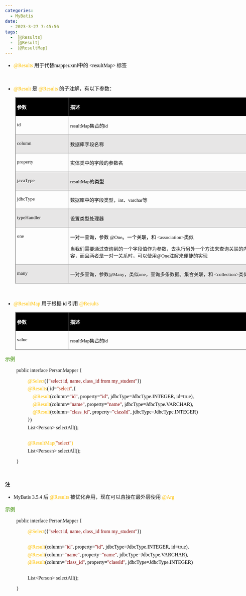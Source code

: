 ```yaml
---
categories:
  - MyBatis
date:
  - 2023-3-27 7:45:56
tags:
  - ［@Results］
  - ［@Result］
  - ［@ResultMap］
---
```


<body lang=zh-CN style='font-family:"Microsoft YaHei UI";font-size:12.0pt'>
<!--StartFragment-->

<div style='direction:ltr;border-width:100%'>

<div style='direction:ltr;margin-top:0in;margin-left:0in;width:8.0548in'>

<div style='direction:ltr;margin-top:0in;margin-left:0in;width:8.0548in'>

<ul type=disc style='direction:ltr;unicode-bidi:embed;margin-top:0in;
 margin-bottom:0in'>
 <li style='margin-top:0;margin-bottom:0;vertical-align:middle;color:black'><span
     style='font-family:"Comic Sans MS";font-size:12.0pt;color:#FFC000'
     lang=en-US>@Results </span><span style='font-family:"Microsoft YaHei UI";
     font-size:12.0pt;color:black' lang=zh-CN>用于代替</span><span
     style='font-family:"Comic Sans MS";font-size:12.0pt;color:black'
     lang=en-US>mapper.xml</span><span style='font-family:"Microsoft YaHei UI";
     font-size:12.0pt;color:black' lang=zh-CN>中的</span><span style='font-family:
     "Microsoft YaHei UI";font-size:12.0pt;color:black' lang=en-US> </span><span
     style='font-family:"Comic Sans MS";font-size:12.0pt;color:black'
     lang=en-US>&lt;resultMap&gt; </span><span style='font-family:"Microsoft YaHei UI";
     font-size:12.0pt;color:black' lang=zh-CN>标签</span></li>
</ul>

<p style='margin-left:.375in;font-family:"Comic Sans MS";font-size:
12.0pt;color:#ED7D31' lang=en-US>&nbsp;</p>

<ul type=disc style='direction:ltr;unicode-bidi:embed;margin-top:0in;
 margin-bottom:0in'>
 <li style='margin-top:0;margin-bottom:0;vertical-align:middle;color:black'><span
     style='font-family:"Comic Sans MS";font-size:12.0pt;color:#FFC000'
     lang=en-US>@Result </span><span style='font-family:"Microsoft YaHei UI";
     font-size:12.0pt;color:black' lang=zh-CN>是</span><span style='font-family:
     "Microsoft YaHei UI";font-size:12.0pt;color:black' lang=en-US> </span><span
     style='font-family:"Comic Sans MS";font-size:12.0pt;color:#FFC000'
     lang=en-US>@Results </span><span style='font-family:"Microsoft YaHei UI";
     font-size:12.0pt;color:black' lang=zh-CN>的子注解，有以下参数：</span></li>
</ul>

<div style='direction:ltr'>

<table border=1 cellpadding=0 cellspacing=0 valign=top style='direction:ltr;
 border-collapse:collapse;border-style:solid;border-color:#A3A3A3;border-width:
 1pt;margin-left:.3333in' title="" summary="">
 <tr>
  <td style='border-style:solid;border-color:#A3A3A3;border-width:1pt;
  background-color:black;vertical-align:top;width:1.6743in;padding:2.0pt 3.0pt 2.0pt 3.0pt'>
  <p style='font-family:"Microsoft YaHei UI";font-size:11.5pt;
  color:white'><span style='font-weight:bold'>参数</span></p>
  </td>
  <td style='border-style:solid;border-color:#A3A3A3;border-width:1pt;
  background-color:black;vertical-align:top;width:5.8923in;padding:2.0pt 3.0pt 2.0pt 3.0pt'>
  <p style='font-family:"Microsoft YaHei UI";font-size:11.5pt;
  color:white'><span style='font-weight:bold'>描述</span></p>
  </td>
 </tr>
 <tr>
  <td style='border-style:solid;border-color:#A3A3A3;border-width:1pt;
  vertical-align:top;width:1.6743in;padding:2.0pt 3.0pt 2.0pt 3.0pt'>
  <p style='font-family:"Comic Sans MS";font-size:11.5pt;color:black'
  lang=en-US>id</p>
  </td>
  <td style='border-style:solid;border-color:#A3A3A3;border-width:1pt;
  vertical-align:top;width:5.8923in;padding:2.0pt 3.0pt 2.0pt 3.0pt'>
  <p style='font-size:11.5pt;color:black'><span style='font-family:
  "Comic Sans MS"' lang=en-US>resultMap</span><span style='font-family:"Microsoft YaHei UI"'
  lang=zh-CN>集合的</span><span style='font-family:"Comic Sans MS"' lang=en-US>id</span></p>
  </td>
 </tr>
 <tr>
  <td style='border-style:solid;border-color:#A3A3A3;border-width:1pt;
  background-color:#E7E6E6;vertical-align:top;width:1.6743in;padding:2.0pt 3.0pt 2.0pt 3.0pt'>
  <p style='font-family:"Comic Sans MS";font-size:11.5pt'>column</p>
  </td>
  <td style='border-style:solid;border-color:#A3A3A3;border-width:1pt;
  background-color:#E7E6E6;vertical-align:top;width:5.8923in;padding:2.0pt 3.0pt 2.0pt 3.0pt'>
  <p style='font-family:"Microsoft YaHei UI";font-size:11.5pt;
  color:black'>数据库字段名称</p>
  </td>
 </tr>
 <tr>
  <td style='border-style:solid;border-color:#A3A3A3;border-width:1pt;
  vertical-align:top;width:1.6743in;padding:2.0pt 3.0pt 2.0pt 3.0pt'>
  <p style='font-family:"Comic Sans MS";font-size:11.5pt'>property</p>
  </td>
  <td style='border-style:solid;border-color:#A3A3A3;border-width:1pt;
  vertical-align:top;width:5.8923in;padding:2.0pt 3.0pt 2.0pt 3.0pt'>
  <p style='font-family:"Microsoft YaHei UI";font-size:11.5pt;
  color:black'>实体类中的字段的参数名</p>
  </td>
 </tr>
 <tr>
  <td style='border-style:solid;border-color:#A3A3A3;border-width:1pt;
  background-color:#E7E6E6;vertical-align:top;width:1.6743in;padding:2.0pt 3.0pt 2.0pt 3.0pt'>
  <p style='font-family:"Comic Sans MS";font-size:11.5pt'>javaType</p>
  </td>
  <td style='border-style:solid;border-color:#A3A3A3;border-width:1pt;
  background-color:#E7E6E6;vertical-align:top;width:5.8923in;padding:2.0pt 3.0pt 2.0pt 3.0pt'>
  <p style='font-size:11.5pt;color:black'><span style='font-family:
  "Comic Sans MS"' lang=en-US>resultMap</span><span style='font-family:"Microsoft YaHei UI"'
  lang=zh-CN>的类型</span></p>
  </td>
 </tr>
 <tr>
  <td style='border-style:solid;border-color:#A3A3A3;border-width:1pt;
  vertical-align:top;width:1.6743in;padding:2.0pt 3.0pt 2.0pt 3.0pt'>
  <p style='font-family:"Comic Sans MS";font-size:11.5pt'>jdbcType</p>
  </td>
  <td style='border-style:solid;border-color:#A3A3A3;border-width:1pt;
  vertical-align:top;width:5.8923in;padding:2.0pt 3.0pt 2.0pt 3.0pt'>
  <p style='font-size:11.5pt;color:black'><span style='font-family:
  "Microsoft YaHei UI"' lang=zh-CN>数据库中的字段类型，</span><span style='font-family:
  "Comic Sans MS"' lang=en-US>int</span><span style='font-family:"Microsoft YaHei UI"'
  lang=zh-CN>、</span><span style='font-family:"Comic Sans MS"' lang=en-US>varchar</span><span
  style='font-family:"Microsoft YaHei UI"' lang=zh-CN>等</span></p>
  </td>
 </tr>
 <tr>
  <td style='border-style:solid;border-color:#A3A3A3;border-width:1pt;
  background-color:#E7E6E6;vertical-align:top;width:1.6743in;padding:2.0pt 3.0pt 2.0pt 3.0pt'>
  <p style='font-family:"Comic Sans MS";font-size:11.5pt'>typeHandler</p>
  </td>
  <td style='border-style:solid;border-color:#A3A3A3;border-width:1pt;
  background-color:#E7E6E6;vertical-align:top;width:5.8923in;padding:2.0pt 3.0pt 2.0pt 3.0pt'>
  <p style='font-family:"Microsoft YaHei UI";font-size:11.5pt;
  color:black'>设置类型处理器</p>
  </td>
 </tr>
 <tr>
  <td style='border-style:solid;border-color:#A3A3A3;border-width:1pt;
  vertical-align:top;width:1.6743in;padding:2.0pt 3.0pt 2.0pt 3.0pt'>
  <p style='font-family:"Comic Sans MS";font-size:11.5pt'
  lang=en-US>one</p>
  </td>
  <td style='border-style:solid;border-color:#A3A3A3;border-width:1pt;
  vertical-align:top;width:5.9159in;padding:2.0pt 3.0pt 2.0pt 3.0pt'>
  <p style='font-size:11.5pt'><span style='font-family:"Microsoft YaHei UI";
  color:black' lang=zh-CN>一对一查询，参数</span><span style='font-family:"Microsoft YaHei UI";
  color:black' lang=en-US> </span><span style='font-family:"Comic Sans MS";
  color:black' lang=en-US>@One</span><span style='font-family:"Microsoft YaHei UI";
  color:black' lang=zh-CN>。一个关联，和</span><span style='font-family:"Comic Sans MS"'
  lang=zh-CN> &lt;association&gt;</span><span style='font-family:"Microsoft YaHei UI"'
  lang=zh-CN>类似</span></p>
  <p style='font-size:11.5pt'><span style='font-family:"Microsoft YaHei UI"'>当我们需要通过查询到的一个字段值作为参数，去执行另外一个方法来查询关联的内容，而且两者是一对一关系时，可以使用</span><span
  style='font-family:"Comic Sans MS"'>@One</span><span style='font-family:"Microsoft YaHei UI"'>注解来便捷的实现</span></p>
  </td>
 </tr>
 <tr>
  <td style='border-style:solid;border-color:#A3A3A3;border-width:1pt;
  background-color:#E7E6E6;vertical-align:top;width:1.6743in;padding:2.0pt 3.0pt 2.0pt 3.0pt'>
  <p style='font-family:"Comic Sans MS";font-size:11.5pt'
  lang=en-US>many</p>
  </td>
  <td style='border-style:solid;border-color:#A3A3A3;border-width:1pt;
  background-color:#E7E6E6;vertical-align:top;width:5.9618in;padding:2.0pt 3.0pt 2.0pt 3.0pt'>
  <p style='font-size:11.5pt'><span style='font-family:"Microsoft YaHei UI"'
  lang=zh-CN>一对多查询，参数</span><span style='font-family:"Comic Sans MS"'
  lang=en-US>@Many</span><span style='font-family:"Microsoft YaHei UI"'
  lang=zh-CN>，类似</span><span style='font-family:"Comic Sans MS"' lang=en-US>one</span><span
  style='font-family:"Microsoft YaHei UI"' lang=zh-CN>，查询多条数据。集合关联，和</span><span
  style='font-family:"Comic Sans MS"' lang=zh-CN> &lt;collection&gt;</span><span
  style='font-family:"Microsoft YaHei UI"' lang=zh-CN>类似</span></p>
  </td>
 </tr>
</table>

</div>

<p style='font-family:"Microsoft YaHei UI";font-size:12.0pt;
color:#70AD47'>&nbsp;</p>

<ul type=disc style='direction:ltr;unicode-bidi:embed;margin-top:0in;
 margin-bottom:0in'>
 <li style='margin-top:0;margin-bottom:0;vertical-align:middle;color:black'><span
     style='font-family:"Comic Sans MS";font-size:12.0pt;color:#FFC000'
     lang=zh-CN>@ResultMap</span><span style='font-family:"Comic Sans MS";
     font-size:12.0pt;color:black' lang=en-US> </span><span style='font-family:
     "Microsoft YaHei UI";font-size:12.0pt;color:black' lang=zh-CN>用于根据</span><span
     style='font-family:"Microsoft YaHei UI";font-size:12.0pt;color:black'
     lang=en-US> </span><span style='font-family:"Comic Sans MS";font-size:
     12.0pt;color:black' lang=en-US>id </span><span style='font-family:"Microsoft YaHei UI";
     font-size:12.0pt;color:black' lang=zh-CN>引用</span><span style='font-family:
     "Microsoft YaHei UI";font-size:12.0pt;color:black' lang=en-US> </span><span
     style='font-family:"Comic Sans MS";font-size:12.0pt;color:#FFC000'
     lang=en-US>@Results</span></li>
</ul>

<div style='direction:ltr'>

<table border=1 cellpadding=0 cellspacing=0 valign=top style='direction:ltr;
 border-collapse:collapse;border-style:solid;border-color:#A3A3A3;border-width:
 1pt;margin-left:.3333in' title="" summary="">
 <tr>
  <td style='border-style:solid;border-color:#A3A3A3;border-width:1pt;
  background-color:black;vertical-align:top;width:1.6743in;padding:2.0pt 3.0pt 2.0pt 3.0pt'>
  <p style='font-family:"Microsoft YaHei UI";font-size:11.5pt;
  color:white'><span style='font-weight:bold'>参数</span></p>
  </td>
  <td style='border-style:solid;border-color:#A3A3A3;border-width:1pt;
  background-color:black;vertical-align:top;width:5.9173in;padding:2.0pt 3.0pt 2.0pt 3.0pt'>
  <p style='font-family:"Microsoft YaHei UI";font-size:11.5pt;
  color:white'><span style='font-weight:bold'>描述</span></p>
  </td>
 </tr>
 <tr>
  <td style='border-style:solid;border-color:#A3A3A3;border-width:1pt;
  vertical-align:top;width:1.6743in;padding:2.0pt 3.0pt 2.0pt 3.0pt'>
  <p style='font-family:"Comic Sans MS";font-size:11.5pt;color:black'
  lang=en-US>value</p>
  </td>
  <td style='border-style:solid;border-color:#A3A3A3;border-width:1pt;
  vertical-align:top;width:5.9173in;padding:2.0pt 3.0pt 2.0pt 3.0pt'>
  <p style='font-size:11.5pt;color:black'><span style='font-family:
  "Comic Sans MS"' lang=en-US>resultMap</span><span style='font-family:"Microsoft YaHei UI"'
  lang=zh-CN>集合的</span><span style='font-family:"Comic Sans MS"' lang=en-US>id</span></p>
  </td>
 </tr>
</table>

</div>

<p style='font-family:"Microsoft YaHei UI";font-size:12.0pt;
color:#70AD47'><span style='font-weight:bold'>示例</span></p>

<p style='margin-left:.375in;font-size:12.0pt'><span
style='font-family:"Comic Sans MS"' lang=zh-CN>public</span><span
style='font-family:"Microsoft YaHei UI"' lang=zh-CN>&nbsp;</span><span
style='font-family:"Comic Sans MS"' lang=zh-CN>interface</span><span
style='font-family:"Microsoft YaHei UI"' lang=zh-CN>&nbsp;</span><span
style='font-family:"Comic Sans MS"' lang=en-US>Person</span><span
style='font-family:"Comic Sans MS"' lang=zh-CN>Mapper</span><span
style='font-family:"Microsoft YaHei UI"' lang=zh-CN>&nbsp;</span><span
style='font-family:"Comic Sans MS"' lang=zh-CN>{</span></p>

<p style='margin-left:.75in;margin-top:5pt;margin-bottom:5pt;font-family:"Comic Sans MS";
font-size:12.0pt'><span style='color:#FFC000'>@Select</span><span
style='color:black'>({</span><span style='color:maroon'>&quot;select&nbsp;id,&nbsp;name,&nbsp;class_id&nbsp;from&nbsp;my_student&quot;</span><span
style='color:black'>})</span></p>

<p style='margin-left:.75in;margin-top:5pt;margin-bottom:5pt;font-size:12.0pt'><span
style='font-family:"Comic Sans MS";color:#FFC000' lang=zh-CN>@Results</span><span
style='font-family:"Comic Sans MS";color:black' lang=zh-CN>(</span><span
style='font-family:"Microsoft YaHei";color:black' lang=en-US> </span><span
style='font-family:"Comic Sans MS";color:black' lang=en-US>id=</span><span
style='font-family:"Comic Sans MS";color:#B43512' lang=en-US>&quot;select&quot;</span><span
style='font-family:"Comic Sans MS";color:black' lang=en-US>,</span><span
style='font-family:"Comic Sans MS";color:black' lang=zh-CN>{</span></p>

<p style='margin-left:.75in;margin-top:5pt;margin-bottom:5pt;font-family:"Comic Sans MS";
font-size:12.0pt'><span style='color:black'>&nbsp;&nbsp;&nbsp;</span><span
style='color:#FFC000'>&nbsp;@Result</span><span style='color:black'>(column=</span><span
style='color:maroon'>&quot;id&quot;</span><span style='color:black'>,&nbsp;property=</span><span
style='color:maroon'>&quot;id&quot;</span><span style='color:black'>,&nbsp;jdbcType=JdbcType.INTEGER,&nbsp;id=true),</span></p>

<p style='margin-left:.75in;margin-top:5pt;margin-bottom:5pt;font-family:"Comic Sans MS";
font-size:12.0pt'><span style='color:black'>&nbsp;&nbsp;&nbsp;&nbsp;</span><span
style='color:#FFC000'>@Result</span><span style='color:black'>(column=</span><span
style='color:maroon'>&quot;name&quot;</span><span style='color:black'>,&nbsp;property=</span><span
style='color:maroon'>&quot;name&quot;</span><span style='color:black'>,&nbsp;jdbcType=JdbcType.VARCHAR),</span></p>

<p style='margin-left:.75in;margin-top:5pt;margin-bottom:5pt;font-family:"Comic Sans MS";
font-size:12.0pt'><span style='color:black'>&nbsp;</span><span
style='color:#FFC000'>&nbsp;&nbsp;&nbsp;@Result</span><span style='color:black'>(column=</span><span
style='color:maroon'>&quot;class_id&quot;</span><span style='color:black'>,&nbsp;property=</span><span
style='color:maroon'>&quot;classId&quot;</span><span style='color:black'>,&nbsp;jdbcType=JdbcType.INTEGER)</span></p>

<p style='margin-left:.75in;margin-top:5pt;margin-bottom:5pt;font-family:"Comic Sans MS";
font-size:12.0pt;color:black'>})</p>

<p style='margin-left:.75in;margin-top:5pt;margin-bottom:5pt;font-family:"Comic Sans MS";
font-size:12.0pt'><span lang=zh-CN>List&lt;</span><span lang=en-US>Person</span><span
lang=zh-CN>&gt;&nbsp;selectAll();</span></p>

<p style='margin-left:.75in;margin-top:5pt;margin-bottom:5pt;font-family:"Comic Sans MS";
font-size:12.0pt;color:black'>&nbsp;</p>

<p style='margin-left:.75in;margin-top:5pt;margin-bottom:5pt;font-family:"Comic Sans MS";
font-size:12.0pt'><span style='color:#FFC000' lang=zh-CN>@Result</span><span
style='color:#FFC000' lang=en-US>Map(</span><span style='color:#B43512'
lang=en-US>&quot;select&quot;</span><span style='color:#FFC000' lang=en-US>)</span></p>

<p style='margin-left:.75in;margin-top:5pt;margin-bottom:5pt;font-family:"Comic Sans MS";
font-size:12.0pt'><span lang=zh-CN>List&lt;</span><span lang=en-US>Persosn</span><span
lang=zh-CN>&gt;&nbsp;selectAll();</span></p>

<p style='margin-left:.375in;font-family:"Comic Sans MS";font-size:
12.0pt' lang=en-US>}</p>

<p style='font-family:"Comic Sans MS";font-size:12.0pt'>&nbsp;</p>

<p style='font-family:"Microsoft YaHei UI";font-size:12.0pt'><span
style='font-weight:bold'>注</span></p>

<ul type=disc style='direction:ltr;unicode-bidi:embed;margin-top:0in;
 margin-bottom:0in'>
 <li style='margin-top:0;margin-bottom:0;vertical-align:middle'><span
     style='font-family:"Comic Sans MS";font-size:12.0pt' lang=zh-CN>MyBatis
     3.5.4</span><span style='font-family:"Comic Sans MS";font-size:12.0pt'
     lang=en-US> </span><span style='font-family:"Microsoft YaHei UI";
     font-size:12.0pt' lang=zh-CN>后</span><span style='font-family:"Comic Sans MS";
     font-size:12.0pt' lang=en-US> </span><span style='font-family:"Comic Sans MS";
     font-size:12.0pt;color:#FFC000' lang=zh-CN>@Results</span><span
     style='font-family:"Comic Sans MS";font-size:12.0pt' lang=en-US> </span><span
     style='font-family:"Microsoft YaHei UI";font-size:12.0pt' lang=zh-CN>被优化弃用，现在可以直接在最外层使用</span><span
     style='font-family:"Comic Sans MS";font-size:12.0pt' lang=en-US> </span><span
     style='font-family:"Comic Sans MS";font-size:12.0pt;color:#FFC000'
     lang=zh-CN>@Arg</span></li>
</ul>

<p style='font-family:"Microsoft YaHei UI";font-size:12.0pt;
color:#70AD47'><span style='font-weight:bold'>示例</span></p>

<p style='margin-left:.375in;font-size:12.0pt'><span
style='font-family:"Comic Sans MS"' lang=zh-CN>public</span><span
style='font-family:"Microsoft YaHei UI"' lang=zh-CN>&nbsp;</span><span
style='font-family:"Comic Sans MS"' lang=zh-CN>interface</span><span
style='font-family:"Microsoft YaHei UI"' lang=zh-CN>&nbsp;</span><span
style='font-family:"Comic Sans MS"' lang=en-US>Person</span><span
style='font-family:"Comic Sans MS"' lang=zh-CN>Mapper</span><span
style='font-family:"Microsoft YaHei UI"' lang=zh-CN>&nbsp;</span><span
style='font-family:"Comic Sans MS"' lang=zh-CN>{</span></p>

<p style='margin-left:.75in;margin-top:5pt;margin-bottom:5pt;font-family:"Comic Sans MS";
font-size:12.0pt'><span style='color:#FFC000'>@Select</span><span
style='color:black'>({</span><span style='color:maroon'>&quot;select&nbsp;id,&nbsp;name,&nbsp;class_id&nbsp;from&nbsp;my_student&quot;</span><span
style='color:black'>})</span></p>

<p style='margin-left:.75in;margin-top:5pt;margin-bottom:5pt;font-family:"Comic Sans MS";
font-size:12.0pt;color:#FFC000'>&nbsp;</p>

<p style='margin-left:.75in;margin-top:5pt;margin-bottom:5pt;font-family:"Comic Sans MS";
font-size:12.0pt'><span style='color:#FFC000'>@Result</span><span
style='color:black'>(column=</span><span style='color:maroon'>&quot;id&quot;</span><span
style='color:black'>,&nbsp;property=</span><span style='color:maroon'>&quot;id&quot;</span><span
style='color:black'>,&nbsp;jdbcType=JdbcType.INTEGER,&nbsp;id=true),</span></p>

<p style='margin-left:.75in;margin-top:5pt;margin-bottom:5pt;font-family:"Comic Sans MS";
font-size:12.0pt'><span style='color:#FFC000'>@Result</span><span
style='color:black'>(column=</span><span style='color:maroon'>&quot;name&quot;</span><span
style='color:black'>,&nbsp;property=</span><span style='color:maroon'>&quot;name&quot;</span><span
style='color:black'>,&nbsp;jdbcType=JdbcType.VARCHAR),</span></p>

<p style='margin-left:.75in;margin-top:5pt;margin-bottom:5pt;font-family:"Comic Sans MS";
font-size:12.0pt'><span style='color:#FFC000'>@Result</span><span
style='color:black'>(column=</span><span style='color:maroon'>&quot;class_id&quot;</span><span
style='color:black'>,&nbsp;property=</span><span style='color:maroon'>&quot;classId&quot;</span><span
style='color:black'>,&nbsp;jdbcType=JdbcType.INTEGER)</span></p>

<p style='margin-left:.75in;margin-top:5pt;margin-bottom:5pt;font-family:"Comic Sans MS";
font-size:12.0pt;color:black'>&nbsp;</p>

<p style='margin-left:.75in;margin-top:5pt;margin-bottom:5pt;font-family:"Comic Sans MS";
font-size:12.0pt'><span lang=zh-CN>List&lt;</span><span lang=en-US>Person</span><span
lang=zh-CN>&gt;&nbsp;selectAll();</span></p>

<p style='margin-left:.375in;font-family:"Comic Sans MS";font-size:
12.0pt' lang=en-US>}</p>

</div>

</div>

</div>

<!--EndFragment-->
</body>
